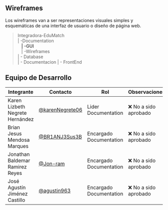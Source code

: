## **Wireframes**

Los wireframes van a ser representaciones visuales simples y esquemáticas de una interfaz de usuario o diseño de página web.

>Integradora-EduMatch<br>
>| -Documentation<br>
>&nbsp;&nbsp; **| -GUI**<br>
>&nbsp;&nbsp; | -Wireframes<br>
>| - Database<br>
>| - Documentacion
>| - FrontEnd

## Equipo de Desarrollo
|Integrante|Contacto|Rol|Observaciones|
|----------|-------|---|-------------|
| Karen Lizbeth Negrete Hernández|[@karenNegrete06](https://github.com/karenNegrete06)|Lider Documentation|❌ No a sido aprobado
| Brian Jesus Mendosa Marques|[@BR1ANJ3Sus3B](https://github.com/BR1ANJ3Sus3B)|Encargado Documentation|❌ No a sido aprobado
| Jonathan Baldemar Ramirez Reyes|[@Jon-ram](https://github.com/Jon-ram)|Encargado Documentation|❌ No a sido aprobado
| José Agustín Jiménez Castillo|[@agustin963](https://github.com/agustin963)|Encargado Documentation|❌ No a sido aprobado